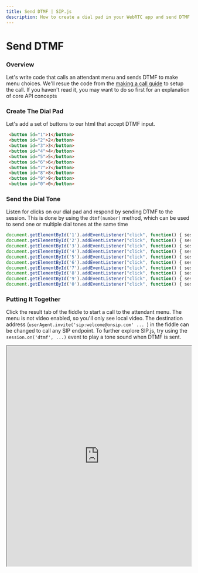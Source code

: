 ```yaml
---
title: Send DTMF | SIP.js
description: How to create a dial pad in your WebRTC app and send DTMF tones with SIP.js
---
```


# Send DTMF

### Overview

Let's write code that calls an attendant menu and sends DTMF to make menu choices. We'll
resue the code from the [making a call guide](/guides/make-call) to setup the call. If you haven't read it, you
may want to do so first for an explanation of core API concepts


### Create The Dial Pad

Let's add a set of buttons to our html that accept DTMF input.

~~~ html
 <button id="1">1</button>
 <button id="2">2</button>
 <button id="3">3</button>
 <button id="4">4</button>
 <button id="5">5</button>
 <button id="6">6</button>
 <button id="7">7</button>
 <button id="8">8</button>
 <button id="9">9</button>
 <button id="0">0</button>
~~~

### Send the Dial Tone

Listen for clicks on our dial pad and respond by sending DTMF to the session.
This is done by using the `dtmf(number)` method, which can be used to send one or multiple dial tones at the same time

~~~ javascript
document.getElementById('1').addEventListener("click", function() { session.dtmf(1);}, false);
document.getElementById('2').addEventListener("click", function() { session.dtmf(2);}, false);
document.getElementById('3').addEventListener("click", function() { session.dtmf(3);}, false);
document.getElementById('4').addEventListener("click", function() { session.dtmf(4);}, false);
document.getElementById('5').addEventListener("click", function() { session.dtmf(5);}, false);
document.getElementById('6').addEventListener("click", function() { session.dtmf(6);}, false);
document.getElementById('7').addEventListener("click", function() { session.dtmf(7);}, false);
document.getElementById('8').addEventListener("click", function() { session.dtmf(8);}, false);
document.getElementById('9').addEventListener("click", function() { session.dtmf(9);}, false);
document.getElementById('0').addEventListener("click", function() { session.dtmf(0);}, false);
~~~

### Putting It Together

Click the result tab of the fiddle to start a call to the attendant menu.  The menu is not video enabled,
so you'll only see local video.  The destination address (`userAgent.invite('sip:welcome@onsip.com' ... `) in the
fiddle can be changed to call any SIP endpoint.
To further explore SIP.js, try using the `session.on('dtmf', ...)` event to play a tone sound when DTMF is sent.

<iframe
  style="width: 100%; height: 600px"
  src="https://jsfiddle.net/NBUS3/embedded/js,html,css,result/">
</iframe>

